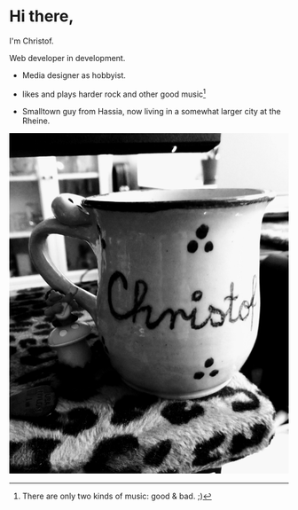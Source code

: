 # Hi there,

I'm Christof.

Web developer in development.


- Media designer as hobbyist.

- likes and plays harder rock and other good music[^1]

- Smalltown guy from Hassia, now living in a somewhat larger city at the Rheine.

![My_Office](CTasse_k.jpg)

<!---
Xristof23/Xristof23 is a ✨ special ✨ repository because its `README.md` (this file) appears on your GitHub profile.
You can click the Preview link to take a look at your changes.
--->
[^1]: There are only two kinds of music: good & bad. ;)
